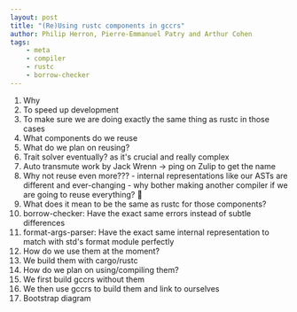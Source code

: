```yaml
---
layout: post
title: "(Re)Using rustc components in gccrs"
author: Philip Herron, Pierre-Emmanuel Patry and Arthur Cohen
tags:
    - meta
    - compiler
    - rustc
    - borrow-checker
---
```


1. Why
  1. To speed up development
  2. To make sure we are doing exactly the same thing as rustc in those cases
2. What components do we reuse
3. What do we plan on reusing?
  1. Trait solver eventually? as it's crucial and really complex
  2. Auto transmute work by Jack Wrenn -> ping on Zulip to get the name
  3. Why not reuse even more???
    - internal representations like our ASTs are different and ever-changing
    - why bother making another compiler if we are going to reuse everything? :eyes:
4. What does it mean to be the same as rustc for those components?
  1. borrow-checker: Have the exact same errors instead of subtle differences
  2. format-args-parser: Have the exact same internal representation to match with std's format module perfectly
5. How do we use them at the moment?
  1. We build them with cargo/rustc
6. How do we plan on using/compiling them?
  1. We first build gccrs without them
  2. We then use gccrs to build them and link to ourselves
7. Bootstrap diagram


